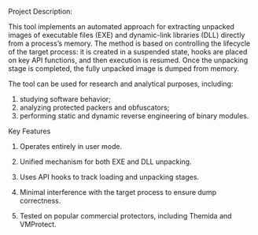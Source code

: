 Project Description:

This tool implements an automated approach for extracting unpacked images of executable files (EXE) and dynamic-link libraries (DLL) directly from a process’s memory. The method is based on controlling the lifecycle of the target process: it is created in a suspended state, hooks are placed on key API functions, and then execution is resumed. Once the unpacking stage is completed, the fully unpacked image is dumped from memory.

The tool can be used for research and analytical purposes, including:
  1. studying software behavior;
  2. analyzing protected packers and obfuscators;
  3. performing static and dynamic reverse engineering of binary modules.

Key Features

  1. Operates entirely in user mode.
  
  2. Unified mechanism for both EXE and DLL unpacking.
  
  3. Uses API hooks to track loading and unpacking stages.
  
  4. Minimal interference with the target process to ensure dump correctness.
  
  5. Tested on popular commercial protectors, including Themida and VMProtect.
